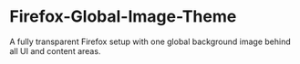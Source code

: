 # Firefox-Global-Image-Theme
A fully transparent Firefox setup with one global background image behind all UI and content areas.
